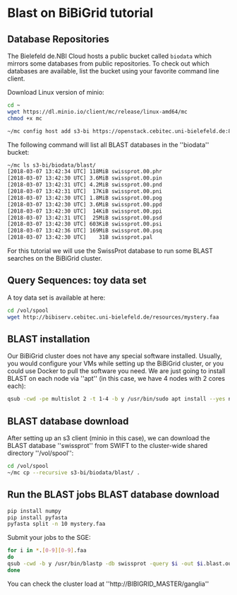 #  Blast on BiBiGrid tutorial 

## Database Repositories

The Bielefeld de.NBI Cloud hosts a public bucket called `biodata` which mirrors some
databases from public repositories. To check out which databases are available,
list the bucket using your favorite command line client.

Download Linux version of minio:

```bash
cd ~
wget https://dl.minio.io/client/mc/release/linux-amd64/mc
chmod +x mc

~/mc config host add s3-bi https://openstack.cebitec.uni-bielefeld.de:8080 <YOUR-ACCESS-KEY> <YOUR-SECRET-KEY>
```

The following command will list all BLAST databases in the ''biodata'' bucket:

```bash
~/mc ls s3-bi/biodata/blast/
[2018-03-07 13:42:34 UTC] 118MiB swissprot.00.phr
[2018-03-07 13:42:30 UTC] 3.6MiB swissprot.00.pin
[2018-03-07 13:42:31 UTC] 4.2MiB swissprot.00.pnd
[2018-03-07 13:42:31 UTC]  17KiB swissprot.00.pni
[2018-03-07 13:42:30 UTC] 1.8MiB swissprot.00.pog
[2018-03-07 13:42:30 UTC] 3.6MiB swissprot.00.ppd
[2018-03-07 13:42:30 UTC]  14KiB swissprot.00.ppi
[2018-03-07 13:42:31 UTC]  25MiB swissprot.00.psd
[2018-03-07 13:42:30 UTC] 603KiB swissprot.00.psi
[2018-03-07 13:42:36 UTC] 169MiB swissprot.00.psq
[2018-03-07 13:42:30 UTC]    31B swissprot.pal
```

For this tutorial we will use the SwissProt database to run some BLAST searches
on the BiBiGrid cluster.

## Query Sequences: toy data set

A toy data set is available at here:

```bash
cd /vol/spool
wget http://bibiserv.cebitec.uni-bielefeld.de/resources/mystery.faa
```

## BLAST installation

Our BiBiGrid cluster does not have any special software installed. Usually, you would
configure your VMs while setting up the BiBiGrid cluster, or you could use Docker to
pull the software you need. We are just going to install BLAST on each node via ''apt''
(in this case, we have 4 nodes with 2 cores each):

```bash
qsub -cwd -pe multislot 2 -t 1-4 -b y /usr/bin/sudo apt install --yes ncbi-blast+
```

## BLAST database download

After setting up an s3 client (minio in this case), we can download the BLAST database 
''swissprot'' from SWIFT to the cluster-wide shared directory ''/vol/spool'':

```bash
cd /vol/spool
~/mc cp --recursive s3-bi/biodata/blast/ .
```

## Run the BLAST jobs BLAST database download

```bash
pip install numpy
pip install pyfasta
pyfasta split -n 10 mystery.faa
```

Submit your jobs to the SGE:

```bash
for i in *.[0-9][0-9].faa
do
qsub -cwd -b y /usr/bin/blastp -db swissprot -query $i -out $i.blast.out
done
```

You can check the cluster load at ''http://BIBIGRID_MASTER/ganglia''




